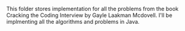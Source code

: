 This folder stores implementation for all the problems from the book Cracking the Coding Interview by Gayle Laakman Mcdovell. I'll be implmenting all the algorithms and problems in Java.
